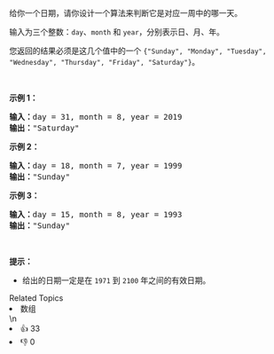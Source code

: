 <p>给你一个日期，请你设计一个算法来判断它是对应一周中的哪一天。</p>

<p>输入为三个整数：<code>day</code>、<code>month</code> 和&nbsp;<code>year</code>，分别表示日、月、年。</p>

<p>您返回的结果必须是这几个值中的一个&nbsp;<code>{&quot;Sunday&quot;, &quot;Monday&quot;, &quot;Tuesday&quot;, &quot;Wednesday&quot;, &quot;Thursday&quot;, &quot;Friday&quot;, &quot;Saturday&quot;}</code>。</p>

<p>&nbsp;</p>

<p><strong>示例 1：</strong></p>

<pre><strong>输入：</strong>day = 31, month = 8, year = 2019
<strong>输出：</strong>&quot;Saturday&quot;
</pre>

<p><strong>示例 2：</strong></p>

<pre><strong>输入：</strong>day = 18, month = 7, year = 1999
<strong>输出：</strong>&quot;Sunday&quot;
</pre>

<p><strong>示例 3：</strong></p>

<pre><strong>输入：</strong>day = 15, month = 8, year = 1993
<strong>输出：</strong>&quot;Sunday&quot;
</pre>

<p>&nbsp;</p>

<p><strong>提示：</strong></p>

<ul>
	<li>给出的日期一定是在&nbsp;<code>1971</code> 到&nbsp;<code>2100</code>&nbsp;年之间的有效日期。</li>
</ul>
<div><div>Related Topics</div><div><li>数组</li></div></div>\n<div><li>👍 33</li><li>👎 0</li></div>
